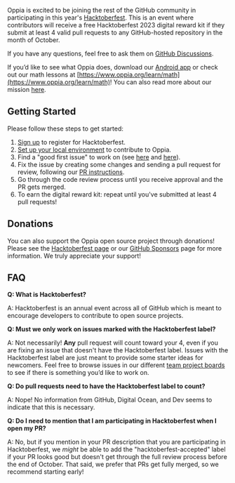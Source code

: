 Oppia is excited to be joining the rest of the GitHub community in participating in this year's [Hacktoberfest](https://hacktoberfest.digitalocean.com/). This is an event where contributors will receive a free Hacktoberfest 2023 digital reward kit if they submit at least 4 valid pull requests to any GitHub-hosted repository in the month of October.

If you have any questions, feel free to ask them on [GitHub Discussions](https://github.com/oppia/oppia/discussions).

If you’d like to see what Oppia does, download our [Android app](https://play.google.com/store/apps/details?id=org.oppia.android) or check out our math lessons at [https://www.oppia.org/learn/math](https://www.oppia.org/learn/math)! You can also read more about our mission [here](https://github.com/oppia/oppia/wiki/Oppia's-Mission).

## Getting Started

Please follow these steps to get started:

1. [Sign up](https://hacktoberfest.com/register/) to register for Hacktoberfest.
2. [Set up your local environment](https://github.com/oppia/oppia/wiki/Contributing-code-to-Oppia#setting-things-up) to contribute to Oppia.
3. Find a "good first issue" to work on (see [here](https://github.com/oppia/oppia/wiki/Contributing-code-to-Oppia#finding-something-to-do) and [here](https://github.com/oppia/oppia/issues?q=is%3Aopen+is%3Aissue+label%3A%22good+first+issue%22+no%3Aassignee)).
4. Fix the issue by creating some changes and sending a pull request for review, following our [PR instructions](https://github.com/oppia/oppia/wiki/Rules-for-making-PRs).
5. Go through the code review process until you receive approval and the PR gets merged.
6. To earn the digital reward kit: repeat until you've submitted at least 4 pull requests!

## Donations

You can also support the Oppia open source project through donations! Please see the [Hacktoberfest page](https://hacktoberfest.com/donate/) or our [GitHub Sponsors](https://github.com/sponsors/oppia) page for more information. We truly appreciate your support!

## FAQ

**Q: What is Hacktoberfest?**

A: Hacktoberfest is an annual event across all of GitHub which is meant to encourage developers to contribute to open source projects.

**Q: Must we only work on issues marked with the Hacktoberfest label?**

A: Not necessarily! **Any** pull request will count toward your 4, even if you are fixing an issue that doesn't have the Hacktoberfest label. Issues with the Hacktoberfest label are just meant to provide some starter ideas for newcomers. Feel free to browse issues in our different [team project boards](https://github.com/oppia/oppia/projects?query=is%3Aopen) to see if there is something you’d like to work on.

**Q: Do pull requests need to have the Hacktoberfest label to count?**

A: Nope! No information from GitHub, Digital Ocean, and Dev seems to indicate that this is necessary.

**Q: Do I need to mention that I am participating in Hacktoberfest when I open my PR?**

A: No, but if you mention in your PR description that you are participating in Hacktoberfest, we *might* be able to add the "hacktoberfest-accepted" label if your PR looks good but doesn't get through the full review process before the end of October. That said, we prefer that PRs get fully merged, so we recommend starting early!
